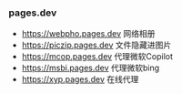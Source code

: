 ### pages.dev
- https://webpho.pages.dev      网络相册
- https://piczip.pages.dev      文件隐藏进图片
- https://mcop.pages.dev        代理微软Copilot
- https://msbi.pages.dev        代理微软bing
- https://xyp.pages.dev        在线代理
